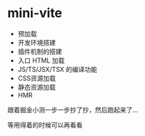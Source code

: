# mini-vite

- 预加载
- 开发环境搭建
- 插件机制的搭建
- 入口 HTML 加载
- JS/TS/JSX/TSX 的编译功能
- CSS资源加载
- 静态资源加载
- HMR

跟着掘金小测一步一步抄了抄，然后跑起来了... 

等用得着的时候可以再看看